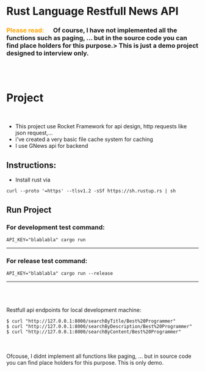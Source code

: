 # Rust Language Restfull News API


###  <span style="color: orange; margin-right: 20px"> Please read: </span> Of course, I have not implemented all the functions such as paging, ... but in the source code you can find place holders for this purpose.> This is just a demo project designed to interview only. 

<br><br>

# Project 

<br/>


* This project use Rocket Framework for api design, http requests like json request,...
* i've created a very basic file cache system for caching
* I use GNews api for backend


## Instructions:
* Install rust via 
```shell 
curl --proto '=https' --tlsv1.2 -sSf https://sh.rustup.rs | sh 
```


## Run Project


### For development test command: 
```shell 
API_KEY="blablabla" cargo run 
```
-----------

### For release test command: 
```shell 
API_KEY="blablabla" cargo run --release
```
-----------


\
\
\
Restfull api  endpoints for local development machine:


```shell 
$ curl "http://127.0.0.1:8000/searchByTitle/Best%20Programmer"
$ curl "http://127.0.0.1:8000/searchByDescription/Best%20Programmer"
$ curl "http://127.0.0.1:8000/searchByContent/Best%20Programmer"
```

\
\
Ofcouse, I didnt implement all functions like paging, ... but in source code you can find place holders for this purpose.
This is only demo. 


